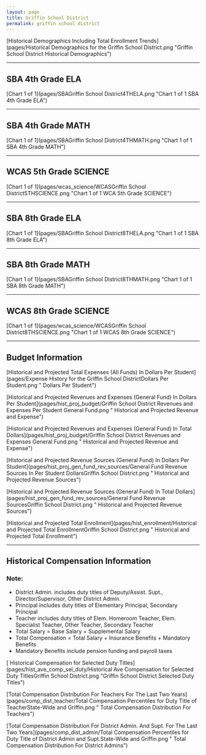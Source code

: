 ```yaml
---
layout: page
title: Griffin School District
permalink: griffin school district
---
```



[Historical Demographics Including Total Enrollment Trends](pages/Historical Demographics for the Griffin School District.png "Griffin School District Historical Demographics")

___

## SBA 4th Grade ELA

[Chart 1 of 1](pages/SBAGriffin School District4THELA.png "Chart 1 of 1 SBA 4th Grade ELA")


___

## SBA 4th Grade MATH

[Chart 1 of 1](pages/SBAGriffin School District4THMATH.png "Chart 1 of 1 SBA 4th Grade MATH")


___

## WCAS 5th Grade SCIENCE

[Chart 1 of 1](pages/wcas_science/WCASGriffin School District5THSCIENCE.png "Chart 1 of 1 WCA 5th Grade SCIENCE")


___

## SBA 8th Grade ELA

[Chart 1 of 1](pages/SBAGriffin School District8THELA.png "Chart 1 of 1 SBA 8th Grade ELA")


___

## SBA 8th Grade MATH

[Chart 1 of 1](pages/SBAGriffin School District8THMATH.png "Chart 1 of 1 SBA 8th Grade MATH")


___

## WCAS 8th Grade SCIENCE

[Chart 1 of 1](pages/wcas_science/WCASGriffin School District8THSCIENCE.png "Chart 1 of 1 WCAS 8th Grade SCIENCE")


___

## Budget Information

[Historical and Projected Total Expenses (All Funds) In Dollars Per Student](pages/Expense History for the Griffin School DistrictDollars Per Student.png " Dollars Per Student")

[Historical and Projected Revenues and Expenses (General Fund) In Dollars Per Student](pages/hist_proj_budget/Griffin School District Revenues and Expenses Per Student General Fund.png " Historical and Projected Revenue and Expense")

[Historical and Projected Revenues and Expenses (General Fund) In Total Dollars](pages/hist_proj_budget/Griffin School District Revenues and Expenses General Fund.png " Historical and Projected Revenue and Expense")

[Historical and Projected Revenue Sources (General Fund) In Dollars Per Student](pages/hist_proj_gen_fund_rev_sources/General Fund Revenue Sources In Per Student DollarsGriffin School District.png " Historical and Projected Revenue Sources")

[Historical and Projected Revenue Sources (General Fund) In Total Dollars](pages/hist_proj_gen_fund_rev_sources/General Fund Revenue SourcesGriffin School District.png " Historical and Projected Revenue Sources")

[Historical and Projected Total Enrollment](pages/hist_enrollment/Historical and Projected Total EnrollmentGriffin School District.png " Historical and Projected Total Enrollment")


___

## Historical Compensation Information
### Note:
- District Admin. includes duty titles of Deputy/Assist. Supt., Director/Supervisor, Other District Admin.
- Principal includes duty titles of Elementary Principal, Secondary Principal
- Teacher includes duty titles of Elem. Homeroom Teacher, Elem. Specialist Teacher, Other Teacher, Secondary Teacher
- Total Salary = Base Salary + Supplemental Salary
- Total Compensation = Total Salary + Insurance Benefits + Mandatory Benefits
- Mandatory Benefits include pension funding and payroll taxes

[ Historical Compensation for Selected Duty Titles](pages/hist_ave_comp_sel_duty/Historical Ave Compensation for Selected Duty TitlesGriffin School District.png "Griffin School District Selected Duty Titles")

[Total Compensation Distribution For Teachers For The Last Two Years](pages/comp_dist_teacher/Total Compensation Percentiles for Duty Title of TeacherState-Wide and Griffin.png " Total Compensation Distribution For Teachers")

[Total Compensation Distribution For District Admin. And Supt. For The Last Two Years](pages/comp_dist_admin/Total Compensation Percentiles for Duty Title of District Admin and Supt.State-Wide and Griffin.png " Total Compensation Distribution For District Admins")

